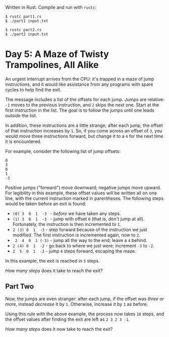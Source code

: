 Written in Rust. Compile and run with `rustc`:

```
$ rustc part1.rs
$ ./part1 input.txt

$ rustc part2.rs
$ ./part2 input.txt
```

# Day 5: A Maze of Twisty Trampolines, All Alike

An urgent interrupt arrives from the CPU: it's trapped in a maze of jump instructions, and it would like assistance from any programs with spare cycles to help find the exit.

The message includes a list of the offsets for each jump. Jumps are relative: `-1` moves to the previous instruction, and `2` skips the next one. Start at the first instruction in the list. The goal is to follow the jumps until one leads _outside_ the list.

In addition, these instructions are a little strange; after each jump, the offset of that instruction increases by `1`. So, if you come across an offset of `3`, you would move three instructions forward, but change it to a `4` for the next time it is encountered.

For example, consider the following list of jump offsets:

```
0
3
0
1
-3
```

Positive jumps ("forward") move downward; negative jumps move upward. For legibility in this example, these offset values will be written all on one line, with the current instruction marked in parentheses. The following steps would be taken before an exit is found:

* `(0) 3  0  1  -3 ` - _before_ we have taken any steps.
* `(1) 3  0  1  -3 ` - jump with offset `0` (that is, don't jump at all). Fortunately, the instruction is then incremented to `1`.
* ` 2 (3) 0  1  -3 ` - step forward because of the instruction we just modified. The first instruction is incremented again, now to `2`.
* ` 2  4  0  1 (-3)` - jump all the way to the end; leave a `4` behind.
* ` 2 (4) 0  1  -2 ` - go back to where we just were; increment `-3` to `-2`.
* ` 2  5  0  1  -2 ` - jump `4` steps forward, escaping the maze.

In this example, the exit is reached in `5` steps.

_How many steps_ does it take to reach the exit?


## Part Two

Now, the jumps are even stranger: after each jump, if the offset was _three or more_, instead _decrease_ it by `1`. Otherwise, increase it by `1` as before.

Using this rule with the above example, the process now takes `10` steps, and the offset values after finding the exit are left as `2 3 2 3 -1`.

_How many steps_ does it now take to reach the exit?
